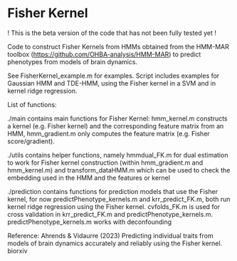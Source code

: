 # Fisher Kernel

! This is the beta version of the code that has not been fully tested yet !

Code to construct Fisher Kernels from HMMs obtained from the HMM-MAR toolbox (https://github.com/OHBA-analysis/HMM-MAR) to predict phenotypes from models of brain dynamics. 

See FisherKernel_example.m for examples. Script includes examples for Gaussian HMM and TDE-HMM, using the Fisher kernel in a SVM and in kernel ridge regression. 

List of functions:

./main contains main functions for Fisher Kernel: hmm_kernel.m constructs a kernel (e.g. Fisher kernel) and the corresponding feature matrix from an HMM, hmm_gradient.m only computes the feature matrix (e.g. Fisher score/gradient).

./utils contains helper functions, namely hmmdual_FK.m for dual estimation to work for Fisher kernel construction (within hmm_gradient.m and hmm_kernel.m) and transform_dataHMM.m which can be used to check the embedding used in the HMM and the features or kernel

./prediction contains functions for prediction models that use the Fisher kernel, for now predictPhenotype_kernels.m and krr_predict_FK.m, both run kernel ridge regression using the Fisher kernel. cvfolds_FK.m is used for cross validation in krr_predict_FK.m and predictPhenotype_kernels.m. predictPhenotype_kernels.m works with deconfounding

Reference: Ahrends & Vidaurre (2023) Predicting individual traits from models of brain dynamics accurately and reliably using the Fisher kernel. biorxiv
